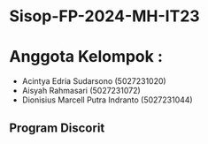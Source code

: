 # Sisop-FP-2024-MH-IT23

# Anggota Kelompok :
- Acintya Edria Sudarsono (5027231020)
- Aisyah Rahmasari (5027231072)
- Dionisius Marcell Putra Indranto (5027231044)

## Program Discorit
